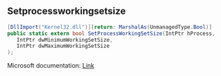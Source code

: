 ## Setprocessworkingsetsize

```csharp
[DllImport("Kernel32.dll")][return: MarshalAs(UnmanagedType.Bool)]
public static extern bool SetProcessWorkingSetSize(IntPtr hProcess,
   IntPtr dwMinimumWorkingSetSize,
   IntPtr dwMaximumWorkingSetSize
);
```

Microsoft documentation: [Link](https://learn.microsoft.com/en-us/windows/win32/api/memoryapi/nf-memoryapi-setprocessworkingsetsize#:~:text=The%20minimum%20and%20maximum%20working%20set%20sizes%20affect%20the%20virtual,possible%20from%20the%20working%20set.)
